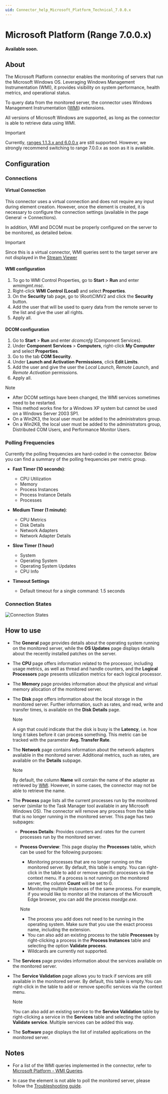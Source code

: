 ```yaml
---
uid: Connector_help_Microsoft_Platform_Technical_7.0.0.x
---
```


# Microsoft Platform (Range 7.0.0.x)

**Available soon.**

## About

The Microsoft Platform connector enables the monitoring of servers that run the Microsoft Windows OS. Leveraging Windows Management Instrumentation (WMI), it provides visibility on system performance, health metrics, and operational status.

To query data from the monitored server, the connector uses Windows Management Instrumentation ([WMI](https://learn.microsoft.com/en-us/windows/win32/wmisdk/wmi-start-page)) extensions.

All versions of Microsoft Windows are supported, as long as the connector is able to retrieve data using WMI.

> [!IMPORTANT]
> Currently, [ranges 1.1.3.x and 6.0.0.x](xref:Connector_help_Microsoft_Platform_Technical) are still supported. However, we strongly recommend switching to range 7.0.0.x as soon as it is available.

## Configuration

### Connections

#### Virtual Connection

This connector uses a virtual connection and does not require any input during element creation. However, once the element is created, it is necessary to configure the connection settings (available in the page General -> Connections).

In addition, WMI and DCOM must be properly configured on the server to be monitored, as detailed below.

> [!IMPORTANT]
> Since this is a virtual connector, WMI queries sent to the target server are not displayed in the [Stream Viewer](https://aka.dataminer.services/Connecting_to_an_element_using_Stream_Viewer)

#### WMI configuration

1. To go to WMI Control Properties, go to **Start** \> **Run** and enter *wmimgmt.msc*.
1. Right-click **WMI Control (Local)** and select **Properties**.
1. On the **Security** tab page, go to \\Root\CIMV2 and click the **Security** button.
1. Add the user that will be used to query data from the remote server to the list and give the user all rights.
1. Apply all.

#### DCOM configuration

1. Go to **Start** \> **Run** and enter *dcomcnfg* (Component Services).
1. Under **Component Services** \> **Computers**, right-click **My Computer** and select **Properties**.
1. Go to the tab **COM Security**.
1. Under **Launch and Activation Permissions**, click **Edit Limits**.
1. Add the user and give the user the *Local Launch*, *Remote Launch*, and *Remote Activation* permissions.
1. Apply all.

> [!NOTE]
>
> - After DCOM settings have been changed, the WMI services sometimes need to be restarted.
> - This method works fine for a Windows XP system but cannot be used on a Windows Server 2003 SP1.
> - On a Win2K3, the local user must be added to the administrators group.
> - On a Win2K8, the local user must be added to the administrators group, Distributed COM Users, and Performance Monitor Users.

### Polling Frequencies

Currently the polling frequencies are hard-coded in the connector. Below you can find a summary of the polling frequencies per metric group.

- **Fast Timer (10 seconds)**:

  - CPU Utilization
  - Memory
  - Process Instances
  - Process Instance Details
  - Processes

- **Medium Timer (1 minute)**:

  - CPU Metrics
  - Disk Details
  - Network Adapters
  - Network Adapter Details

- **Slow Timer (1 hour)**

  - System
  - Operating System
  - Operating System Updates
  - CPU Info

- **Timeout Settings**

  - Default timeout for a single command: 1.5 seconds

### Connection States

![Connection States](~/connector/images/microsoft_platform_connection_state.png)

## How to use

- The **General** page provides details about the operating system running on the monitored server, while the **OS Updates** page displays details about the recently installed patches on the server.

- The **CPU** page offers information related to the processor, including usage metrics, as well as thread and handle counters, and the **Logical Processors** page presents utilization metrics for each logical processor.

- The **Memory** page provides information about the physical and virtual memory allocation of the monitored server.

- The **Disk** page offers information about the local storage in the monitored server. Further information, such as rates, and read, write and transfer times, is available on the **Disk Details** page.

  > [!NOTE]
  > A sign that could indicate that the disk is busy is the **Latency**, i.e. how long it takes before it can process something. This metric can be tracked with the parameter **Avg. Transfer Rate**.

- The **Network** page contains information about the network adapters available in the monitored server. Additional metrics, such as rates, are available on the **Details** subpage.

  > [!NOTE]
  > By default, the column **Name** will contain the name of the adapter as retrieved by [WMI](https://learn.microsoft.com/en-us/previous-versions/aa394293(v=vs.85)). However, in some cases, the connector may not be able to retrieve the name.

- The **Process** page lists all the current processes run by the monitored server (similar to the Task Manager tool available in any Microsoft Windows OS). The connector will remove any process from the table that is no longer running in the monitored server. This page has two subpages:

  - **Process Details**: Provides counters and rates for the current processes run by the monitored server.

  - **Process Overview**: This page display the **Processes** table, which can be used for the following purposes:

    - Monitoring processes that are no longer running on the monitored server. By default, this table is empty. You can right-click in the table to add or remove specific processes via the context menu. If a process is not running on the monitored server, the column **Count** will be set to 0.
    - Monitoring multiple instances of the same process. For example, if you would like to monitor all the instances of the Microsoft Edge browser, you can add the process *msedge.exe*.

    > [!NOTE]
    >
    > - The process you add does not need to be running in the operating system. Make sure that you use the exact process name, including the extension.
    > - You can also add an existing process to the table **Processes** by right-clicking a process in the **Process Instances** table and selecting the option **Validate process**.
    > - Wildcards are currently not supported.

- The **Services** page provides information about the services available on the monitored server.

- The **Service Validation** page allows you to track if services are still available in the monitored server. By default, this table is empty.You can right-click in the table to add or remove specific services via the context menu.

  > [!NOTE]
  > You can also add an existing service to the **Service Validation** table by right-clicking a service in the **Services** table and selecting the option **Validate service**. Multiple services can be added this way.

- The **Software** page displays the list of installed applications on the monitored server.

## Notes

- For a list of the WMI queries implemented in the connector, refer to [Microsoft Platform - WMI Queries](xref:microsoft_platform_technical_wmi_queries).

- In case the element is not able to poll the monitored server, please follow the [Troubleshooting guide](xref:microsoft_platform_technical_troubleshooting).
